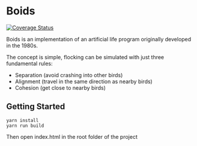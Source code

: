 # Boids

[![Coverage Status](https://coveralls.io/repos/github/fildon/boids/badge.svg?branch=master)](https://coveralls.io/github/fildon/boids?branch=master)

Boids is an implementation of an artificial life program originally developed in the 1980s. 

The concept is simple, flocking can be simulated with just three fundamental rules:
- Separation (avoid crashing into other birds)
- Alignment (travel in the same direction as nearby birds)
- Cohesion (get close to nearby birds)

## Getting Started

    yarn install
    yarn run build


Then open index.html in the root folder of the project
